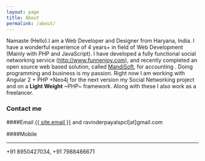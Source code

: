 ```yaml
---
layout: page
title: About
permalink: /about/
---
```



Namaste (Hello).I am a Web Developer and Designer from Haryana, India. I have a wonderful experience of 4 years+ in field of Web Development (Mainly with PHP and JavaScript).
I have developed a fully functional social networking service (http://www.funnenjoy.com), and recently completed an open source web based solution, called <a href="https://github.com/ravinderpayal/mandisoft">MandiSoft</a>, for accounting . Doing programming and business is my passion. Right now I am working with Angular 2 + PHP +Neo4j for the next version my Social Networking project and on a **Light Weight** ~PHP~ framework. Along with these I also work as a freelancer.

### Contact me
####Email
<a href="mailto:{{ site.email }}/">{{ site.email }}</a> and ravinderpayalspcl[at]gmail.com

####Mobile
<hr />
+91 8950427034, +91 7988486671
